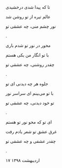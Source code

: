 <!-- 
.. title: چه عشقی تو
.. slug: cheh-eshghi-to
.. date: 2019-07-12 20:15:17 UTC
.. tags: غزل
.. category: 
.. link: 
.. description: 
.. type: text
-->

تا که پیدا شدی درخشیدی

عالم تیره از تو روشن شد

نور چشم منی، چه عشقی تو

.

محور در نور تو شدم باری

با تو انگار من یکی هستم

چقدر روشنی، چه عشقی تو

.


جلوه هر چه دیدنی ای تو

با تو می‌بینم ای سراسر نور

تو خود دیدنی، چه عشقی تو

.



ای تو که محو نور تو هستم

غرق عشق تو شعر یادم رفت

چقدر عشقی و چه عشقی تو


.


۱۷ اردیبهشت ۱۳۹۸
